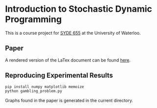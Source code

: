 # Introduction to Stochastic Dynamic Programming

This is a course project for [SYDE 655](https://uwflow.com/course/syde655) at the University of Waterloo.

## Paper

A rendered version of the LaTex document can be found [here](https://www.overleaf.com/read/stnnkxzdjztb).

## Reproducing Experimental Results

```bash
pip install numpy matplotlib memoize
python gambling_problem.py
```

Graphs found in the paper is generated in the current directory.
